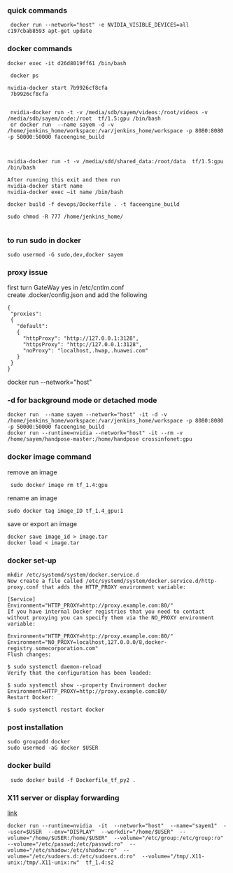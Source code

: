### quick commands   
```
 docker run --network="host" -e NVIDIA_VISIBLE_DEVICES=all c197cbab8593 apt-get update
```

### docker commands

```
docker exec -it d26d8019ff61 /bin/bash

 docker ps

nvidia-docker start 7b9926cf8cfa
 7b9926cf8cfa


 nvidia-docker run -t -v /media/sdb/sayem/videos:/root/videos -v /media/sdb/sayem/code:/root  tf/1.5:gpu /bin/bash
 or docker run  --name sayem -d -v /home/jenkins_home/workspace:/var/jenkins_home/workspace -p 8080:8080 -p 50000:50000 faceengine_build



nvidia-docker run -t -v /media/sdd/shared_data:/root/data  tf/1.5:gpu /bin/bash

After running this exit and then run 
nvidia-docker start name
nvidia-docker exec –it name /bin/bash

docker build -f devops/Dockerfile . -t faceengine_build

sudo chmod -R 777 /home/jenkins_home/
 
```
### to run sudo in docker 
```
sudo usermod -G sudo,dev,docker sayem
```
### proxy issue   
first turn GateWay yes in /etc/cntlm.conf    
create  .docker/config.json and add the following    
```
{
 "proxies":
 {
   "default":
   {
     "httpProxy": "http://127.0.0.1:3128",
     "httpsProxy": "http://127.0.0.1:3128",
     "noProxy": "localhost,.hwap,.huawei.com"
   }
 }
}
````
docker run --network="host"
### -d for background mode or detached mode
```
docker run  --name sayem --network="host" -it -d -v /home/jenkins_home/workspace:/var/jenkins_home/workspace -p 8080:8080 -p 50000:50000 faceengine_build
docker run --runtime=nvidia --network="host" -it --rm -v /home/sayem/handpose-master:/home/handpose crossinfonet:gpu
```
### docker image command    
remove an image
```
 sudo docker image rm tf_1.4:gpu
 ```
 rename an image    
 ```
 sudo docker tag image_ID tf_1.4_gpu:1
 ```
 save or export an image
 ```
 docker save image_id > image.tar
 docker load < image.tar
 ```
 
### docker set-up
```
mkdir /etc/systemd/system/docker.service.d
Now create a file called /etc/systemd/system/docker.service.d/http-proxy.conf that adds the HTTP_PROXY environment variable:

[Service]
Environment="HTTP_PROXY=http://proxy.example.com:80/"
If you have internal Docker registries that you need to contact without proxying you can specify them via the NO_PROXY environment variable:

Environment="HTTP_PROXY=http://proxy.example.com:80/"
Environment="NO_PROXY=localhost,127.0.0.0/8,docker-registry.somecorporation.com"
Flush changes:

$ sudo systemctl daemon-reload
Verify that the configuration has been loaded:

$ sudo systemctl show --property Environment docker
Environment=HTTP_PROXY=http://proxy.example.com:80/
Restart Docker:

$ sudo systemctl restart docker
```
### post installation     

```
sudo groupadd docker
sudo usermod -aG docker $USER
```
### docker build    
```
 sudo docker build -f Dockerfile_tf_py2 .

```

### X11 server or display forwarding
[link](#http://wiki.ros.org/docker/Tutorials/GUI)
```
docker run --runtime=nvidia  -it  --network="host"  --name="sayem1"  --user=$USER  --env="DISPLAY"  --workdir="/home/$USER"  --volume="/home/$USER:/home/$USER"  --volume="/etc/group:/etc/group:ro"   --volume="/etc/passwd:/etc/passwd:ro"  --volume="/etc/shadow:/etc/shadow:ro"  --volume="/etc/sudoers.d:/etc/sudoers.d:ro"  --volume="/tmp/.X11-unix:/tmp/.X11-unix:rw"  tf_1.4:s2
```
